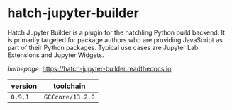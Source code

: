 # hatch-jupyter-builder

Hatch Jupyter Builder is a plugin for the hatchling Python build backend. It is primarily targeted for package authors who are providing JavaScript as part of their Python packages. Typical use cases are Jupyter Lab Extensions and Jupyter Widgets.

*homepage*: <https://hatch-jupyter-builder.readthedocs.io>

version | toolchain
--------|----------
``0.9.1`` | ``GCCcore/13.2.0``
